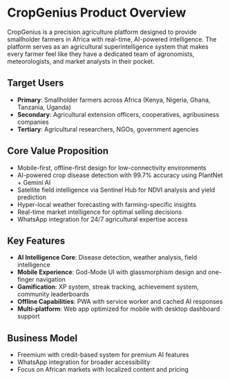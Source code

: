 # CropGenius Product Overview

CropGenius is a precision agriculture platform designed to provide smallholder farmers in Africa with real-time, AI-powered intelligence. The platform serves as an agricultural superintelligence system that makes every farmer feel like they have a dedicated team of agronomists, meteorologists, and market analysts in their pocket.

## Target Users
- **Primary**: Smallholder farmers across Africa (Kenya, Nigeria, Ghana, Tanzania, Uganda)
- **Secondary**: Agricultural extension officers, cooperatives, agribusiness companies
- **Tertiary**: Agricultural researchers, NGOs, government agencies

## Core Value Proposition
- Mobile-first, offline-first design for low-connectivity environments
- AI-powered crop disease detection with 99.7% accuracy using PlantNet + Gemini AI
- Satellite field intelligence via Sentinel Hub for NDVI analysis and yield prediction
- Hyper-local weather forecasting with farming-specific insights
- Real-time market intelligence for optimal selling decisions
- WhatsApp integration for 24/7 agricultural expertise access

## Key Features
- **AI Intelligence Core**: Disease detection, weather analysis, field intelligence
- **Mobile Experience**: God-Mode UI with glassmorphism design and one-finger navigation
- **Gamification**: XP system, streak tracking, achievement system, community leaderboards
- **Offline Capabilities**: PWA with service worker and cached AI responses
- **Multi-platform**: Web app optimized for mobile with desktop dashboard support

## Business Model
- Freemium with credit-based system for premium AI features
- WhatsApp integration for broader accessibility
- Focus on African markets with localized content and pricing